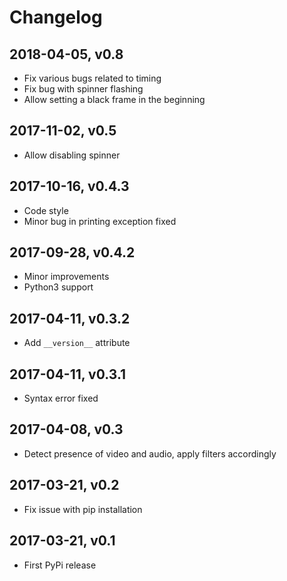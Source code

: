 # Changelog

## 2018-04-05, v0.8

- Fix various bugs related to timing
- Fix bug with spinner flashing
- Allow setting a black frame in the beginning

## 2017-11-02, v0.5

- Allow disabling spinner

## 2017-10-16, v0.4.3

- Code style
- Minor bug in printing exception fixed

## 2017-09-28, v0.4.2

- Minor improvements
- Python3 support

## 2017-04-11, v0.3.2

- Add `__version__` attribute

## 2017-04-11, v0.3.1

- Syntax error fixed

## 2017-04-08, v0.3

- Detect presence of video and audio, apply filters accordingly

## 2017-03-21, v0.2

- Fix issue with pip installation

## 2017-03-21, v0.1

- First PyPi release
